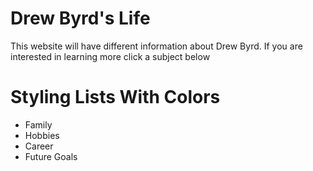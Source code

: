 <!DOCTYPE html>
<html>
<head>
<link rel="stylesheet" href="mystyle.css">
</head>
<body>

<h1>Drew Byrd's Life</h1>
<p>This website will have different information about Drew Byrd. If you are interested in learning more click a subject below</p><!DOCTYPE html>
<html>
<head>
</style>
</head>
<body>

<h1>Styling Lists With Colors</h1>

<ul>
  <li>Family</li>
  <li>Hobbies</li>
  <li>Career</li>
  <li>Future Goals</li>
</ul>

</body>
</html>

</body>
</html>

